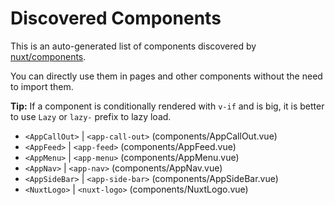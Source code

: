 # Discovered Components

This is an auto-generated list of components discovered by [nuxt/components](https://github.com/nuxt/components).

You can directly use them in pages and other components without the need to import them.

**Tip:** If a component is conditionally rendered with `v-if` and is big, it is better to use `Lazy` or `lazy-` prefix to lazy load.

- `<AppCallOut>` | `<app-call-out>` (components/AppCallOut.vue)
- `<AppFeed>` | `<app-feed>` (components/AppFeed.vue)
- `<AppMenu>` | `<app-menu>` (components/AppMenu.vue)
- `<AppNav>` | `<app-nav>` (components/AppNav.vue)
- `<AppSideBar>` | `<app-side-bar>` (components/AppSideBar.vue)
- `<NuxtLogo>` | `<nuxt-logo>` (components/NuxtLogo.vue)
